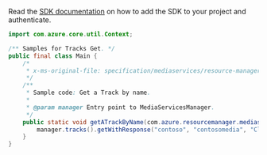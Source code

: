 Read the [SDK documentation](https://github.com/Azure/azure-sdk-for-java/blob/azure-resourcemanager-mediaservices_2.0.0/sdk/mediaservices/azure-resourcemanager-mediaservices/README.md) on how to add the SDK to your project and authenticate.

```java
import com.azure.core.util.Context;

/** Samples for Tracks Get. */
public final class Main {
    /*
     * x-ms-original-file: specification/mediaservices/resource-manager/Microsoft.Media/stable/2021-11-01/examples/asset-tracks-get-by-name.json
     */
    /**
     * Sample code: Get a Track by name.
     *
     * @param manager Entry point to MediaServicesManager.
     */
    public static void getATrackByName(com.azure.resourcemanager.mediaservices.MediaServicesManager manager) {
        manager.tracks().getWithResponse("contoso", "contosomedia", "ClimbingMountRainer", "text1", Context.NONE);
    }
}
```
